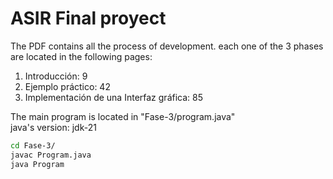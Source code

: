 # ASIR Final proyect 
The PDF contains all the process of development. each one of the 3 phases are located in the following pages:
  1. Introducción: 9
  2. Ejemplo práctico: 42
  3. Implementación de una Interfaz gráfica: 85  

The main program is located in "Fase-3/program.java"  
java's version: jdk-21
``` bash
cd Fase-3/
javac Program.java
java Program
```
